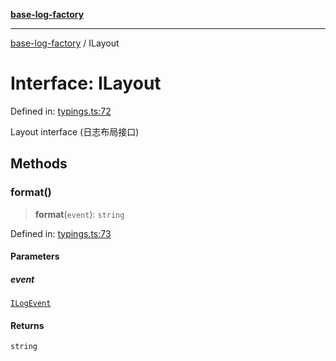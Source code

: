 [**base-log-factory**](../index.md)

***

[base-log-factory](../index.md) / ILayout

# Interface: ILayout

Defined in: [typings.ts:72](https://github.com/fengxinming/log-base/blob/a5fb852e6e988415aefb3bad08caae82eaa58e63/src/typings.ts#L72)

Layout interface (日志布局接口)

## Methods

### format()

> **format**(`event`): `string`

Defined in: [typings.ts:73](https://github.com/fengxinming/log-base/blob/a5fb852e6e988415aefb3bad08caae82eaa58e63/src/typings.ts#L73)

#### Parameters

##### event

[`ILogEvent`](ILogEvent.md)

#### Returns

`string`
